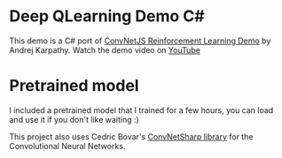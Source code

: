 # Deep QLearning Demo C#
This demo is a C# port of [ConvNetJS Reinforcement Learning Demo](https://cs.stanford.edu/people/karpathy/convnetjs/demo/rldemo.html) by Andrej Karpathy.
Watch the demo video on [YouTube](https://www.youtube.com/watch?v=pTgI_-yYlBA&t=9s)

# Pretrained model
I included a pretrained model that I trained for a few hours, you can load and use it if you don't like waiting :)


This project also uses Cedric Bovar's [ConvNetSharp library](https://github.com/cbovar/ConvNetSharp) for the Convolutional Neural Networks.

